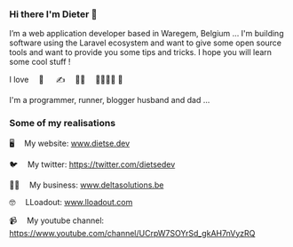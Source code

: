 ### Hi there I'm Dieter 👋

I’m a web application developer based in Waregem, Belgium ...
I'm building software using the Laravel ecosystem and want to give some open source tools and want to provide you some tips and tricks. I hope you will learn some cool stuff !

I love  🏃   ✍  👨‍💻  👨‍👩‍👧‍👦  🎣

I'm a programmer, runner, blogger husband and dad ... 

### Some of my realisations

🖥  My website: www.dietse.dev

🐦  My twitter: https://twitter.com/dietsedev
 
👨‍💼  My business: www.deltasolutions.be

🤓  LLoadout: www.lloadout.com

📹  My youtube channel: https://www.youtube.com/channel/UCrpW7SOYrSd_gkAH7nVyzRQ

